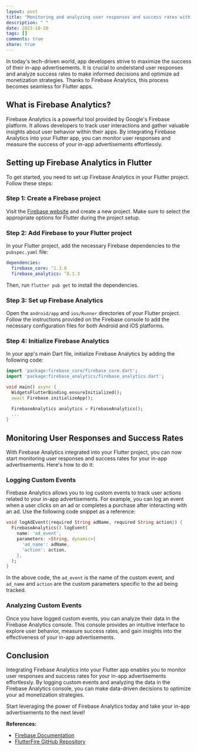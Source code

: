 ```yaml
---
layout: post
title: "Monitoring and analyzing user responses and success rates with in-app advertisements using Firebase Analytics in Flutter"
description: " "
date: 2023-10-20
tags: []
comments: true
share: true
---
```


In today's tech-driven world, app developers strive to maximize the success of their in-app advertisements. It is crucial to understand user responses and analyze success rates to make informed decisions and optimize ad monetization strategies. Thanks to Firebase Analytics, this process becomes seamless for Flutter apps.

## What is Firebase Analytics?

Firebase Analytics is a powerful tool provided by Google's Firebase platform. It allows developers to track user interactions and gather valuable insights about user behavior within their apps. By integrating Firebase Analytics into your Flutter app, you can monitor user responses and measure the success of your in-app advertisements effortlessly.

## Setting up Firebase Analytics in Flutter

To get started, you need to set up Firebase Analytics in your Flutter project. Follow these steps:

### Step 1: Create a Firebase project

Visit the [Firebase website](https://firebase.google.com) and create a new project. Make sure to select the appropriate options for Flutter during the project setup.

### Step 2: Add Firebase to your Flutter project

In your Flutter project, add the necessary Firebase dependencies to the `pubspec.yaml` file:

```yaml
dependencies:
  firebase_core: ^1.3.0
  firebase_analytics: ^8.1.3
```

Then, run `flutter pub get` to install the dependencies.

### Step 3: Set up Firebase Analytics

Open the `android/app` and `ios/Runner` directories of your Flutter project. Follow the instructions provided on the Firebase console to add the necessary configuration files for both Android and iOS platforms.

### Step 4: Initialize Firebase Analytics

In your app's main Dart file, initialize Firebase Analytics by adding the following code:

```dart
import 'package:firebase_core/firebase_core.dart';
import 'package:firebase_analytics/firebase_analytics.dart';

void main() async {
  WidgetsFlutterBinding.ensureInitialized();
  await Firebase.initializeApp();

  FirebaseAnalytics analytics = FirebaseAnalytics();
  ...
}
```

## Monitoring User Responses and Success Rates

With Firebase Analytics integrated into your Flutter project, you can now start monitoring user responses and success rates for your in-app advertisements. Here's how to do it:

### Logging Custom Events

Firebase Analytics allows you to log custom events to track user actions related to your in-app advertisements. For example, you can log an event when a user clicks on an ad or completes a purchase after interacting with an ad. Use the following code snippet as a reference:

```dart
void logAdEvent({required String adName, required String action}) {
  FirebaseAnalytics().logEvent(
    name: 'ad_event',
    parameters: <String, dynamic>{
      'ad_name': adName,
      'action': action,
    },
  );
}
```

In the above code, the `ad_event` is the name of the custom event, and `ad_name` and `action` are the custom parameters specific to the ad being tracked.

### Analyzing Custom Events

Once you have logged custom events, you can analyze their data in the Firebase Analytics console. This console provides an intuitive interface to explore user behavior, measure success rates, and gain insights into the effectiveness of your in-app advertisements.

## Conclusion

Integrating Firebase Analytics into your Flutter app enables you to monitor user responses and success rates for your in-app advertisements effortlessly. By logging custom events and analyzing the data in the Firebase Analytics console, you can make data-driven decisions to optimize your ad monetization strategies.

Start leveraging the power of Firebase Analytics today and take your in-app advertisements to the next level!

**References:**
- [Firebase Documentation](https://firebase.google.com/docs/flutter/setup)
- [FlutterFire GitHub Repository](https://github.com/FirebaseExtended/flutterfire)